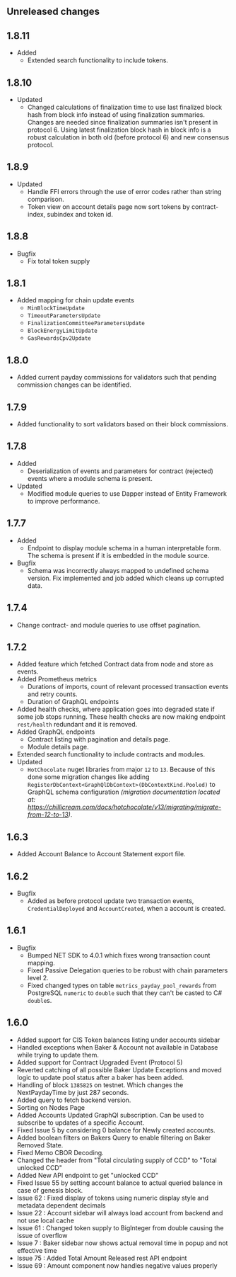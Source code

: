 ## Unreleased changes

## 1.8.11
- Added
    - Extended search functionality to include tokens.

## 1.8.10
- Updated
    - Changed calculations of finalization time to use last finalized block hash from block info instead of using finalization summaries. Changes are needed since finalization summaries isn't present in protocol 6. Using latest finalization block hash in block info is a robust calculation in both old (before protocol 6) and new consensus protocol.

## 1.8.9
- Updated
    - Handle FFI errors through the use of error codes rather than string comparison.
    - Token view on account details page now sort tokens by contract- index, subindex and token id.

## 1.8.8
- Bugfix
    - Fix total token supply

## 1.8.1
- Added mapping for chain update events
    - `MinBlockTimeUpdate`
    - `TimeoutParametersUpdate`
    - `FinalizationCommitteeParametersUpdate`
    - `BlockEnergyLimitUpdate`
    - `GasRewardsCpv2Update`

## 1.8.0
- Added current payday commissions for validators such that pending commission changes can be identified.

## 1.7.9
- Added functionality to sort validators based on their block commissions.

## 1.7.8
- Added
    - Deserialization of events and parameters for contract (rejected) events where a module schema is present.
- Updated
    - Modified module queries to use Dapper instead of Entity Framework to improve performance.
    
## 1.7.7
- Added
    - Endpoint to display module schema in a human interpretable form. The schema is present if it is embedded in the module source.
- Bugfix
    - Schema was incorrectly always mapped to undefined schema version. Fix implemented and job added which cleans up corrupted data.

## 1.7.4
- Change contract- and module queries to use offset pagination.

## 1.7.2
- Added feature which fetched Contract data from node and store as events.
- Added Prometheus metrics
    - Durations of imports, count of relevant processed transaction events and retry counts.
    - Duration of GraphQL endpoints
- Added health checks, where application goes into degraded state if some job stops running. These health checks are now making endpoint `rest/health` redundant and it is removed.
- Added GraphQL endpoints
    - Contract listing with pagination and details page.
    - Module details page.
- Extended search functionality to include contracts and modules.
- Updated
    - `HotChocolate` nuget libraries from major `12` to `13`. Because of this done some migration changes like adding `RegisterDbContext<GraphQlDbContext>(DbContextKind.Pooled)` 
    to GraphQL schema configuration *(migration documentation located at: https://chillicream.com/docs/hotchocolate/v13/migrating/migrate-from-12-to-13)*.

## 1.6.3
- Added Account Balance to Account Statement export file.

## 1.6.2
- Bugfix
    - Added as before protocol update two transaction events, `CredentialDeployed` and `AccountCreated`, when a account is created.

## 1.6.1
- Bugfix
    - Bumped NET SDK to 4.0.1 which fixes wrong transaction count mapping.
    - Fixed Passive Delegation queries to be robust with chain parameters level 2.
    - Fixed changed types on table `metrics_payday_pool_rewards` from PostgreSQL `numeric` to `double` such that they can't be casted to C# `double`s.

## 1.6.0
- Added support for CIS Token balances listing under accounts sidebar
- Handled exceptions when Baker & Account not available in Database while trying to update them.
- Added support for Contract Upgraded Event (Protocol 5)
- Reverted catching of all possible Baker Update Exceptions and moved logic to update pool status after a baker has been added.
- Handling of block `1385825` on testnet. Which changes the NextPaydayTime by just 287 seconds.
- Added query to fetch backend version.
- Sorting on Nodes Page
- Added Accounts Updated GraphQl subscription. Can be used to subscribe to updates of a specific Account. 
- Fixed Issue 5 by considering 0 balance for Newly created accounts.
- Added boolean filters on Bakers Query to enable filtering on Baker Removed State.
- Fixed Memo CBOR Decoding.
- Changed the header from "Total circulating supply of CCD" to "Total unlocked CCD"
- Added New API endpoint to get "unlocked CCD"
- Fixed Issue 55 by setting account balance to actual queried balance in case of genesis block.
- Issue 62 : Fixed display of tokens using numeric display style and metadata dependent decimals
- Issue 22 :  Account sidebar will always load account from backend and not use local cache
- Issue 61 :  Changed token supply to BigInteger from double causing the issue of overflow
- Issue 7 : Baker sidebar now shows actual removal time in popup and not effective time
- Issue 75 : Added Total Amount Released rest API endpoint
- Issue 69 : Amount component now handles negative values properly
